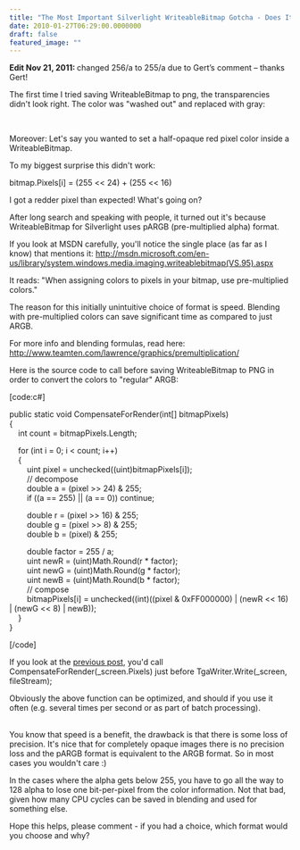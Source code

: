 ```yaml
---
title: "The Most Important Silverlight WriteableBitmap Gotcha - Does It Lose/Change Colors?"
date: 2010-01-27T06:29:00.0000000
draft: false
featured_image: ""
---
```


<p><strong>Edit Nov 21, 2011: </strong>changed 256/a to 255/a due to Gert’s comment – thanks Gert!</p>  <p>The first time I tried saving WriteableBitmap to png, the transparencies didn't look right. The color was &quot;washed out&quot; and replaced with gray:</p>  <p>&#160;<img alt="" src="/2010%2f1%2fcomparison.png" /></p>  <p>Moreover: Let's say you wanted to set a half-opaque red pixel color inside a WriteableBitmap.</p>  <p>To my biggest surprise this didn't work:</p>  <p>bitmap.Pixels[i] = (255 &lt;&lt; 24) + (255 &lt;&lt; 16)</p>  <p>I got a redder pixel than expected! What's going on?</p>  <p>After long search and speaking with people, it turned out it's because WriteableBitmap for Silverlight uses pARGB (pre-multiplied alpha) format.</p>  <p>If you look at MSDN carefully, you'll notice the single place (as far as I know) that mentions it: <a href="http://msdn.microsoft.com/en-us/library/system.windows.media.imaging.writeablebitmap(VS.95).aspx">http://msdn.microsoft.com/en-us/library/system.windows.media.imaging.writeablebitmap(VS.95).aspx</a></p>  <p>It reads: &quot;When assigning colors to pixels in your bitmap, use pre-multiplied colors.&quot;</p>  <p>The reason for this initially unintuitive choice of format is speed. Blending with pre-multiplied colors can save significant time as compared to just ARGB.</p>  <p>For more info and blending formulas, read here: <a href="http://www.teamten.com/lawrence/graphics/premultiplication/">http://www.teamten.com/lawrence/graphics/premultiplication/</a></p>  <p>Here is the source code to call before saving WriteableBitmap to PNG in order to convert the colors to &quot;regular&quot; ARGB:</p>  <p>[code:c#]</p>  <p>public static void CompensateForRender(int[] bitmapPixels)   <br />{    <br />&#160;&#160;&#160; int count = bitmapPixels.Length;</p>  <p>&#160;&#160;&#160; for (int i = 0; i &lt; count; i++)   <br />&#160;&#160;&#160; {    <br />&#160;&#160;&#160;&#160;&#160;&#160;&#160; uint pixel = unchecked((uint)bitmapPixels[i]);    <br />&#160;&#160;&#160;&#160;&#160;&#160;&#160; // decompose    <br />&#160;&#160;&#160;&#160;&#160;&#160;&#160; double a = (pixel &gt;&gt; 24) &amp; 255;    <br />&#160;&#160;&#160;&#160;&#160;&#160;&#160; if ((a == 255) || (a == 0)) continue;</p>  <p>&#160;&#160;&#160;&#160;&#160;&#160;&#160; double r = (pixel &gt;&gt; 16) &amp; 255;   <br />&#160;&#160;&#160;&#160;&#160;&#160;&#160; double g = (pixel &gt;&gt; 8) &amp; 255;    <br />&#160;&#160;&#160;&#160;&#160;&#160;&#160; double b = (pixel) &amp; 255;</p>  <p>&#160;&#160;&#160;&#160;&#160;&#160;&#160; double factor = 255 / a;   <br />&#160;&#160;&#160;&#160;&#160;&#160;&#160; uint newR = (uint)Math.Round(r * factor);    <br />&#160;&#160;&#160;&#160;&#160;&#160;&#160; uint newG = (uint)Math.Round(g * factor);    <br />&#160;&#160;&#160;&#160;&#160;&#160;&#160; uint newB = (uint)Math.Round(b * factor);    <br />&#160;&#160;&#160;&#160;&#160;&#160;&#160; // compose    <br />&#160;&#160;&#160;&#160;&#160;&#160;&#160; bitmapPixels[i] = unchecked((int)((pixel &amp; 0xFF000000) | (newR &lt;&lt; 16) | (newG &lt;&lt; 8) | newB));    <br />&#160;&#160;&#160; }    <br />}</p>  <p>[/code]</p>  <p>If you look at the <a href="http://nokola.com/blog/post/2010/01/21/Quick-and-Dirty-Output-of-WriteableBitmap-as-TGA-Image.aspx">previous post</a>, you'd call CompensateForRender(_screen.Pixels) just before TgaWriter.Write(_screen, fileStream);</p>  <p>Obviously the above function can be optimized, and should if you use it often (e.g. several times per second or as part of batch processing).</p>  <p>   <br />You know that speed is a benefit, the drawback is that there is some loss of precision. It's nice that for completely opaque images there is no precision loss and the pARGB format is equivalent to the ARGB format. So in most cases you wouldn't care :)</p>  <p>In the cases where the alpha gets below 255, you have to go all the way to 128 alpha to lose one bit-per-pixel from the color information. Not that bad, given how many CPU cycles can be saved in blending and used for something else.</p>  <p>Hope this helps, please comment - if you had a choice, which format would you choose and why?</p>